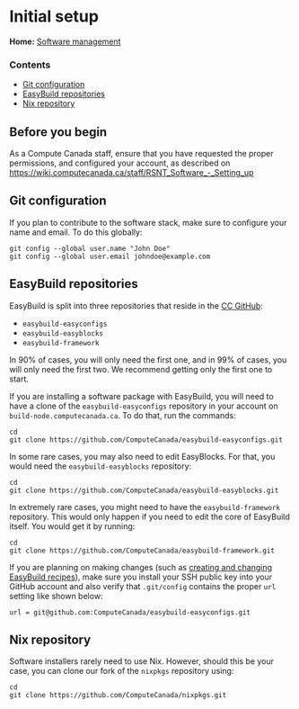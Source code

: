 # Initial setup

**Home:** [Software management](INDEX.md)

### Contents

- [Git configuration](#git-configuration)
- [EasyBuild repositories](#easybuild-repositories)
- [Nix repository](#nix-repository)

## Before you begin
As a Compute Canada staff, ensure that you have requested the proper permissions, and configured your account, as described on
https://wiki.computecanada.ca/staff/RSNT_Software_-_Setting_up

## Git configuration

If you plan to contribute to the software stack, make sure to configure your
name and email. To do this globally:

```
git config --global user.name "John Doe"
git config --global user.email johndoe@example.com
```

## EasyBuild repositories

EasyBuild is split into three repositories that reside in the [CC
GitHub](https://github.com/ComputeCanada/):

- `easybuild-easyconfigs`
- `easybuild-easyblocks`
- `easybuild-framework`

In 90% of cases, you will only need the first one, and in 99% of cases, you will
only need the first two. We recommend getting only the first one to start.

If you are installing a software package with EasyBuild, you will need to have a
clone of the `easybuild-easyconfigs` repository in your account on
`build-node.computecanada.ca`. To do that, run the commands:

```
cd
git clone https://github.com/ComputeCanada/easybuild-easyconfigs.git
```

In some rare cases, you may also need to edit EasyBlocks. For that, you would need the `easybuild-easyblocks` repository:

```
cd
git clone https://github.com/ComputeCanada/easybuild-easyblocks.git
```

In extremely rare cases, you might need to have the `easybuild-framework`
repository. This would only happen if you need to edit the core of EasyBuild
itself. You would get it by running:

```
cd
git clone https://github.com/ComputeCanada/easybuild-framework.git
```

If you are planning on making changes (such as [creating and changing EasyBuild
recipes](easybuild.md#creating-or-changing-a-recipe)), make sure you install
your SSH public key into your GitHub account and also verify that `.git/config`
contains the proper `url` setting like shown below:

```
url = git@github.com:ComputeCanada/easybuild-easyconfigs.git
```

## Nix repository

Software installers rarely need to use Nix. However, should this be your case,
you can clone our fork of the `nixpkgs` repository using:

```
cd
git clone https://github.com/ComputeCanada/nixpkgs.git
```
